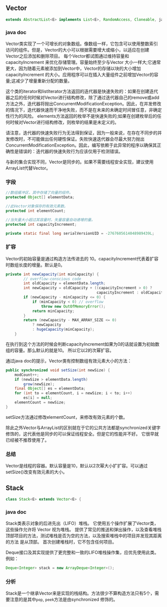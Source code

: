 ## Vector ##

```java
extends AbstractList<E> implements List<E>, RandomAccess, Cloneable, java.io.Serializable
```

### java doc ###

Vector类实现了一个可增长的对象数组。像数组一样，它包含可以使用整数索引访问的组件。但是，Vector的大小可以根据需要增大或缩小，以适应在创建Vector之后添加和删除项目。
每个Vector都试图通过维持容量和 capacityIncrement 来优化存储管理。容量始终至少与Vector 大小一样大;它通常更大，因为随着元素被添加到Vector中，Vector的存储以块的大小增加 capacityIncrement 的大小。应用程序可以在插入大量组件之前增加Vector的容量;这减少了增量重新分配的数量。

这个类的iterator和listIterator方法返回的迭代器是快速失败的：如果在创建迭代器之后的任何时候对Vector进行结构修改，除了通过迭代器自己的remove或add方法之外，迭代器将抛出ConcurrentModificationException。因此，在并发修改的情况下，迭代器快速而干净地失败，而不是在未来的未确定时间冒任意，非确定性行为的风险。 elements方法返回的枚举不是快速失败的;如果在创建枚举后的任何时候对Vector进行结构修改，则枚举的结果是未定义的。

请注意，迭代器的快速失败行为无法得到保证，因为一般来说，在存在不同步的并发修改时，不可能做出任何硬性保证。失败快速迭代器会尽最大努力抛出ConcurrentModificationException。因此，编写依赖于此异常的程序以确保其正确性是错误的：迭代器的快速失败行为应该仅用于检测错误。

与新的集合实现不同，Vector是同步的。如果不需要线程安全实现，建议使用ArrayList代替Vector。


### 字段 ###

```java
//数组缓冲区，其中存储了向量的组件。
protected Object[] elementData;

//此Vector对象保存的有效元素数。
protected int elementCount;

//当矢量大小超过其容量时，矢量容量自动递增的量。
protected int capacityIncrement;
```


```java
private static final long serialVersionUID = -2767605614048989439L;
```

### 扩容 ###

Vector的初始容量是通过构造方法传进去的 10。capacityIncrement代表着扩容时数组长度的增量。默认是0。

```java
private int newCapacity(int minCapacity) {
        // overflow-conscious code
        int oldCapacity = elementData.length;
        int newCapacity = oldCapacity + ((capacityIncrement > 0) ?
                                         capacityIncrement : oldCapacity);
        if (newCapacity - minCapacity <= 0) {
            if (minCapacity < 0) // overflow
                throw new OutOfMemoryError();
            return minCapacity;
        }
        return (newCapacity - MAX_ARRAY_SIZE <= 0)
            ? newCapacity
            : hugeCapacity(minCapacity);
    }
```

在执行到这个方法的时候会判断capacityIncrement如果为0的话就设置为初始数组的容量。那么默认的就是10。
所以它以2的次幂扩容。

通过java doc的提示，Vector类有控制数组有效元素大小的方法：

```java
public synchronized void setSize(int newSize) {
    modCount++;
    if (newSize > elementData.length)
        grow(newSize);
    final Object[] es = elementData;
    for (int to = elementCount, i = newSize; i < to; i++)
        es[i] = null;
    elementCount = newSize;
}
```

setSize方法通过修改elementCount，来修改有效元素的个数。

除此之外Vector与ArrayList的区别就在于它的公共方法都是synchronized关键字修饰的，这代表他是同步的可以保证线程安全。但是它的性能并不好。
它很早就已经被不推荐使用了。

### 总结 ###

Vector是线程的容器。默认容量是10，默认以2次幂大小扩扩容。可以通过setSize()改变有效元素的大小。


## Stack ##

```java
class Stack<E> extends Vector<E> {
```

### java doc ###
Stack类表示对象的后进先出（LIFO）堆栈。 它使用五个操作扩展了Vector类，这些操作允许将 Vector 视为堆栈。 提供了常见的推送和弹出操作，以及查看堆栈顶部项目的方法，测试堆栈是否为空的方法，以及搜索堆栈中的项目并发现其距离的方法 是从顶部。
首次创建堆栈时，它不包含任何项目。

Deque接口及其实现提供了更完整和一致的LIFO堆栈操作集，应优先使用此类。 例如：

```java
Deque<Integer> stack = new ArrayDeque<Integer>();
```

### 分析 ###

Stack是一个继承Vector来是实现的栈结构。方法很少不算构造方法只有5个，需要注意的是其中`pop`,
`peek`方法是由synchronized 修饰的。